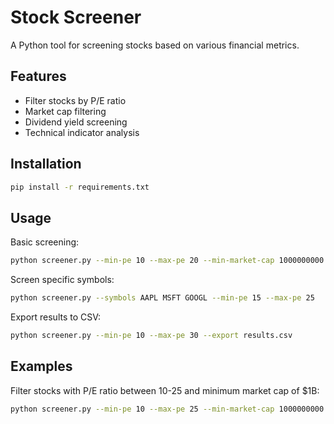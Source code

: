 # Stock Screener

A Python tool for screening stocks based on various financial metrics.

## Features
- Filter stocks by P/E ratio
- Market cap filtering
- Dividend yield screening
- Technical indicator analysis

## Installation
```bash
pip install -r requirements.txt
```

## Usage

Basic screening:
```bash
python screener.py --min-pe 10 --max-pe 20 --min-market-cap 1000000000
```

Screen specific symbols:
```bash
python screener.py --symbols AAPL MSFT GOOGL --min-pe 15 --max-pe 25
```

Export results to CSV:
```bash
python screener.py --min-pe 10 --max-pe 30 --export results.csv
```

## Examples

Filter stocks with P/E ratio between 10-25 and minimum market cap of $1B:
```bash
python screener.py --min-pe 10 --max-pe 25 --min-market-cap 1000000000
```